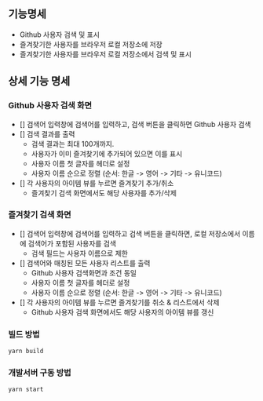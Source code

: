 ## 

## 기능명세

- Github 사용자 검색 및 표시
- 즐겨찾기한 사용자를 브라우저 로컬 저장소에 저장
- 즐겨찾기한 사용자를 브라우저 로컬 저장소에서 검색 및 표시


## 상세 기능 명세

### Github 사용자 검색 화면

- [] 검색어 입력창에 검색어를 입력하고, 검색 버튼을 클릭하면 Github 사용자 검색
- [] 검색 결과를 출력
  - 검색 결과는 최대 100개까지.
  - 사용자가 이미 즐겨찾기에 추가되어 있으면 이를 표시
  - 사용자 이름 첫 글자를 헤더로 설정
  - 사용자 이름 순으로 정렬 (순서: 한글 -> 영어 -> 기타 -> 유니코드)
- [] 각 사용자의 아이템 뷰를 누르면 즐겨찾기 추가/취소
  - 즐겨찾기 검색 화면에서도 해당 사용자를 추가/삭제

### 즐겨찾기 검색 화면

- [] 검색어 입력창에 검색어를 입력하고 검색 버튼을 클릭하면, 로컬 저장소에서 이름에 검색어가 포함된 사용자를 검색
  - 검색 필드는 사용자 이름으로 제한
- [] 검색어와 매칭된 모든 사용자 리스트를 출력
  - Github 사용자 검색화면과 조건 동일
  - 사용자 이름 첫 글자를 헤더로 설정
  - 사용자 이름 순으로 정렬 (순서: 한글 -> 영어 -> 기타 -> 유니코드)
- [] 각 사용자의 아이템 뷰를 누르면 즐겨찾기를 취소 & 리스트에서 삭제
  - Github 사용자 검색 화면에서도 해당 사용자의 아이템 뷰를 갱신

### 빌드 방법

```bash
yarn build
```

### 개발서버 구동 방법

```bash
yarn start
```